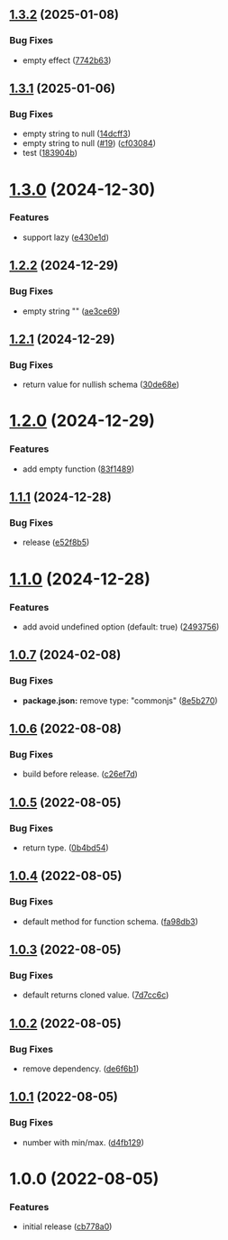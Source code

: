 ## [1.3.2](https://github.com/toiroakr/zod-empty/compare/v1.3.1...v1.3.2) (2025-01-08)


### Bug Fixes

* empty effect ([7742b63](https://github.com/toiroakr/zod-empty/commit/7742b63b90c65d20f5b10da80428e0cbc48c5939))

## [1.3.1](https://github.com/toiroakr/zod-empty/compare/v1.3.0...v1.3.1) (2025-01-06)


### Bug Fixes

* empty string to null ([14dcff3](https://github.com/toiroakr/zod-empty/commit/14dcff3802b0400b5716139a677156867e642307))
* empty string to null ([#19](https://github.com/toiroakr/zod-empty/issues/19)) ([cf03084](https://github.com/toiroakr/zod-empty/commit/cf03084680b5a7d113ff5118dc9d5b6ed8b6de8b))
* test ([183904b](https://github.com/toiroakr/zod-empty/commit/183904b8cdb5ac3288514c1f57632d05e68281e7))

# [1.3.0](https://github.com/toiroakr/zod-empty/compare/v1.2.2...v1.3.0) (2024-12-30)


### Features

* support lazy ([e430e1d](https://github.com/toiroakr/zod-empty/commit/e430e1d10e1305536ce0b55ac384a921802079eb))

## [1.2.2](https://github.com/toiroakr/zod-empty/compare/v1.2.1...v1.2.2) (2024-12-29)


### Bug Fixes

* empty string "" ([ae3ce69](https://github.com/toiroakr/zod-empty/commit/ae3ce69cd6af571c601eb8ffdedddb374e2aa4bf))

## [1.2.1](https://github.com/toiroakr/zod-empty/compare/v1.2.0...v1.2.1) (2024-12-29)


### Bug Fixes

* return value for nullish schema ([30de68e](https://github.com/toiroakr/zod-empty/commit/30de68e2c0ff7841eecd2929410fb1f3d28380e8))

# [1.2.0](https://github.com/toiroakr/zod-empty/compare/v1.1.1...v1.2.0) (2024-12-29)


### Features

* add empty function ([83f1489](https://github.com/toiroakr/zod-empty/commit/83f1489324c1b179aaef0e2576e4700aa2faf961))

## [1.1.1](https://github.com/toiroakr/zod-empty/compare/v1.1.0...v1.1.1) (2024-12-28)


### Bug Fixes

* release ([e52f8b5](https://github.com/toiroakr/zod-empty/commit/e52f8b5fcb440066b1f6851a8287a5784f3f10c7))

# [1.1.0](https://github.com/toiroakr/zod-empty/compare/v1.0.7...v1.1.0) (2024-12-28)


### Features

* add avoid undefined option (default: true) ([2493756](https://github.com/toiroakr/zod-empty/commit/249375646505c4cf648de0ff79ecaad53194e311))

## [1.0.7](https://github.com/toiroakr/zod-empty/compare/v1.0.6...v1.0.7) (2024-02-08)


### Bug Fixes

* **package.json:** remove type: "commonjs" ([8e5b270](https://github.com/toiroakr/zod-empty/commit/8e5b2701c2e756518e19890197af34ea2a398957))

## [1.0.6](https://github.com/toiroakr/zod-empty/compare/v1.0.5...v1.0.6) (2022-08-08)


### Bug Fixes

* build before release. ([c26ef7d](https://github.com/toiroakr/zod-empty/commit/c26ef7d72712b38745103d814532f7bf1050da35))

## [1.0.5](https://github.com/toiroakr/zod-empty/compare/v1.0.4...v1.0.5) (2022-08-05)


### Bug Fixes

* return type. ([0b4bd54](https://github.com/toiroakr/zod-empty/commit/0b4bd54d4948ed503f932d2180a05255b5dedc65))

## [1.0.4](https://github.com/toiroakr/zod-empty/compare/v1.0.3...v1.0.4) (2022-08-05)


### Bug Fixes

* default method for function schema. ([fa98db3](https://github.com/toiroakr/zod-empty/commit/fa98db38e427395d1ea37a6be667bdfd9373a7aa))

## [1.0.3](https://github.com/toiroakr/zod-empty/compare/v1.0.2...v1.0.3) (2022-08-05)


### Bug Fixes

* default returns cloned value. ([7d7cc6c](https://github.com/toiroakr/zod-empty/commit/7d7cc6cfefa056f5befaf5cd25abb86b63b82763))

## [1.0.2](https://github.com/toiroakr/zod-empty/compare/v1.0.1...v1.0.2) (2022-08-05)


### Bug Fixes

* remove dependency. ([de6f6b1](https://github.com/toiroakr/zod-empty/commit/de6f6b198d9c4674f27a1b2b26dbd6a2ec0a7437))

## [1.0.1](https://github.com/toiroakr/zod-empty/compare/v1.0.0...v1.0.1) (2022-08-05)


### Bug Fixes

* number with min/max. ([d4fb129](https://github.com/toiroakr/zod-empty/commit/d4fb129b56b4189254a6a373b8f56edfe2f3ed26))

# 1.0.0 (2022-08-05)


### Features

* initial release ([cb778a0](https://github.com/toiroakr/zod-empty/commit/cb778a0daf6a4e47c2368e7cde7d2d81e63d8f20))
